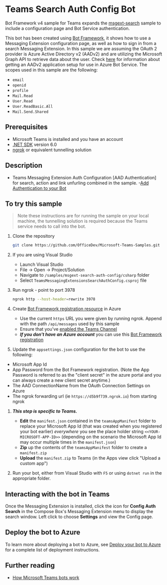 ﻿# Teams Search Auth Config Bot

Bot Framework v4 sample for Teams expands the [msgext-search](https://github.com/OfficeDev/Microsoft-Teams-Samples/tree/main/samples/msgext-search/nodejs) sample to include a configuration page and Bot Service authentication.

This bot has been created using [Bot Framework](https://dev.botframework.com), it shows how to use a Messaging Extension configuration page, as well as how to sign in from a search Messaging Extension. In this sample we are assuming the OAuth 2 provider is Azure Active Directory v2 (AADv2) and are utilizing the Microsoft Graph API to retrieve data about the user. Check [here](https://docs.microsoft.com/en-us/azure/bot-service/bot-builder-authentication) for information about getting an AADv2 application setup for use in Azure Bot Service. The scopes used in this sample are the following:

- `email` 
- `openid` 
- `profile` 
- `Mail.Read` 
- `User.Read` 
- `User.ReadBasic.All` 
- `Mail.Send.Shared`

## Prerequisites

- Microsoft Teams is installed and you have an account
- [.NET SDK](https://dotnet.microsoft.com/download) version 6.0
- [ngrok](https://ngrok.com/) or equivalent tunnelling solution

## Description

- Teams Messaging Extension Auth Configuration [AAD Authentication] for search, action and link unfurling combined in the sample. 
-[Add Authentication to your Bot](https://docs.microsoft.com/en-us/microsoftteams/platform/bots/how-to/authentication/add-authentication?tabs=dotnet%2Cdotnet-sample#create-the-bot-channels-registration)


## To try this sample

> Note these instructions are for running the sample on your local machine, the tunnelling solution is required because
the Teams service needs to call into the bot.

1) Clone the repository

    ```bash
    git clone https://github.com/OfficeDev/Microsoft-Teams-Samples.git
    ```

1) If you are using Visual Studio
   - Launch Visual Studio
   - File -> Open -> Project/Solution
   - Navigate to `/samples/msgext-search-auth-config/csharp` folder
   - Select `TeamsMessagingExtensionsSearchAuthConfig.csproj` file

1) Run ngrok - point to port 3978

    ```bash
    ngrok http --host-header=rewrite 3978
    ```

1) Create [Bot Framework registration resource](https://docs.microsoft.com/en-us/azure/bot-service/bot-service-quickstart-registration) in Azure
    - Use the current `https` URL you were given by running ngrok. Append with the path `/api/messages` used by this sample
    - Ensure that you've [enabled the Teams Channel](https://docs.microsoft.com/en-us/azure/bot-service/channel-connect-teams?view=azure-bot-service-4.0)
    - __*If you don't have an Azure account*__ you can use this [Bot Framework registration](https://docs.microsoft.com/en-us/microsoftteams/platform/bots/how-to/create-a-bot-for-teams#register-your-web-service-with-the-bot-framework)

1) Update the `appsettings.json` configuration for the bot to use the following:
- Microsoft App Id
- App Password from the Bot Framework registration. (Note the App Password is referred to as the "client secret" in the azure portal and you can always create a new client secret anytime.)
- The AAD ConnectionName from the OAuth Connection Settings on Azure
- The ngrok forwarding url (ie `https://d5b9f739.ngrok.io`) from starting ngrok

1) __*This step is specific to Teams.*__
    - **Edit** the `manifest.json` contained in the  `teamsAppManifest` folder to replace your Microsoft App Id (that was created when you registered your bot earlier) *everywhere* you see the place holder string `<<YOUR-MICROSOFT-APP-ID>>` (depending on the scenario the Microsoft App Id may occur multiple times in the `manifest.json`)
    - **Zip** up the contents of the `teamsAppManifest` folder to create a `manifest.zip`
    - **Upload** the `manifest.zip` to Teams (in the Apps view click "Upload a custom app")

1) Run your bot, either from Visual Studio with `F5` or using `dotnet run` in the appropriate folder.

## Interacting with the bot in Teams

Once the Messaging Extension is installed, click the icon for **Config Auth Search** in the Compose Box's Messaging Extension menu to display the search window.  Left click to choose **Settings** and view the Config page.

## Deploy the bot to Azure

To learn more about deploying a bot to Azure, see [Deploy your bot to Azure](https://aka.ms/azuredeployment) for a complete list of deployment instructions.

## Further reading

- [How Microsoft Teams bots work](https://docs.microsoft.com/en-us/azure/bot-service/bot-builder-basics-teams?view=azure-bot-service-4.0&tabs=javascript)
